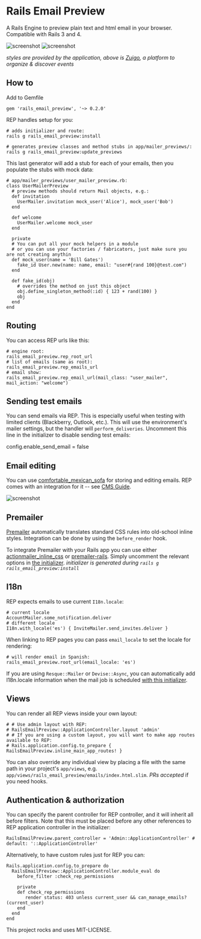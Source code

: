 Rails Email Preview 
================================

A Rails Engine to preview plain text and html email in your browser. Compatible with Rails 3 and 4.

![screenshot][rep-show-screenshot]
![screenshot][rep-nav-screenshot]

*styles are provided by the application, above is [Zuigo](http://zuigo.com/), a platform to organize & discover events*

How to
-----

Add to Gemfile

    gem 'rails_email_preview', '~> 0.2.0'

REP handles setup for you:

    # adds initializer and route:
    rails g rails_email_preview:install

    # generates preview classes and method stubs in app/mailer_previews/:
    rails g rails_email_preview:update_previews

This last generator will add a stub for each of your emails, then you populate the stubs with mock data:

    # app/mailer_previews/user_mailer_preview.rb:
    class UserMailerPreview
      # preview methods should return Mail objects, e.g.:
      def invitation        
        UserMailer.invitation mock_user('Alice'), mock_user('Bob')
      end
            
      def welcome                
        UserMailer.welcome mock_user                            
      end
      
      private
      # You can put all your mock helpers in a module
      # or you can use your factories / fabricators, just make sure you are not creating anythin
      def mock_user(name = 'Bill Gates')
        fake_id User.new(name: name, email: "user#{rand 100}@test.com")
      end
      
      def fake_id(obj)
        # overrides the method on just this object
        obj.define_singleton_method(:id) { 123 + rand(100) }
        obj
      end
    end


Routing
-------

You can access REP urls like this:

    # engine root:
    rails_email_preview.rep_root_url
    # list of emails (same as root):
    rails_email_preview.rep_emails_url
    # email show:
    rails_email_preview.rep_email_url(mail_class: "user_mailer", mail_action: "welcome")

Sending test emails
-------------------

You can send emails via REP. This is especially useful when testing with limited clients (Blackberry, Outlook, etc.).
This will use the environment's mailer settings, but the handler will `perform_deliveries`.
Uncomment this line in the initializer to disable sending test emails:

  config.enable_send_email = false

Email editing 
-------------

You can use [comfortable_mexican_sofa](https://github.com/comfy/comfortable-mexican-sofa) for storing and editing emails.
REP comes with an integration for it -- see [CMS Guide](https://github.com/glebm/rails_email_preview/wiki/Edit-Emails-with-Comfortable-Mexican-Sofa).

![screenshot][rep-edit-sofa-screenshot]


Premailer
---------------------

[Premailer](https://github.com/alexdunae/premailer) automatically translates standard CSS rules into old-school inline styles. Integration can be done by using the <code>before_render</code> hook.

To integrate Premailer with your Rails app you can use either [actionmailer_inline_css](https://github.com/ndbroadbent/actionmailer_inline_css) or [premailer-rails](https://github.com/fphilipe/premailer-rails).
Simply uncomment the relevant options in [the initializer](https://github.com/glebm/rails_email_preview/blob/master/config/initializers/rails_email_preview.rb). *initializer is generated during `rails g rails_email_preview:install`*

I18n
-------------

REP expects emails to use current `I18n.locale`:
    
    # current locale
    AccountMailer.some_notification.deliver     
    # different locale
    I18n.with_locale('es') { InviteMailer.send_invites.deliver }
    
When linking to REP pages you can pass `email_locale` to set the locale for rendering:

    # will render email in Spanish:
    rails_email_preview.root_url(email_locale: 'es')


If you are using `Resque::Mailer` or `Devise::Async`, you can automatically add I18n.locale information when the mail job is scheduled 
[with this initializer](https://gist.github.com/glebm/5725347).


Views
---------------------

You can render all REP views inside your own layout:

    # # Use admin layout with REP:
    # RailsEmailPreview::ApplicationController.layout 'admin'
    # # If you are using a custom layout, you will want to make app routes available to REP:
    # Rails.application.config.to_prepare { RailsEmailPreview.inline_main_app_routes! }

You can also override any individual view by placing a file with the same path in your project's `app/views`,
e.g. `app/views/rails_email_preview/emails/index.html.slim`. *PRs accepted* if you need hooks.

Authentication & authorization
------------------------------

You can specify the parent controller for REP controller, and it will inherit all before filters.
Note that this must be placed before any other references to REP application controller in the initializer:

    RailsEmailPreview.parent_controller = 'Admin::ApplicationController' # default: '::ApplicationController'

Alternatively, to have custom rules just for REP you can:

    Rails.application.config.to_prepare do
      RailsEmailPreview::ApplicationController.module_eval do
        before_filter :check_rep_permissions
      
        private
        def check_rep_permissions
           render status: 403 unless current_user && can_manage_emails?(current_user)
        end
      end
    end 


This project rocks and uses MIT-LICENSE.

  [rep-nav-screenshot]: https://raw.github.com/glebm/rails_email_preview/master/doc/img/rep-nav.png "Email List Screenshot"
  [rep-show-screenshot]: https://raw.github.com/glebm/rails_email_preview/master/doc/img/rep-show.png "Show Email Screenshot"
  [rep-edit-sofa-screenshot]: https://raw.github.com/glebm/rails_email_preview/master/doc/img/rep-edit-sofa.png "Edit Email with Comfortable Mexican Sofa Screenshot"
